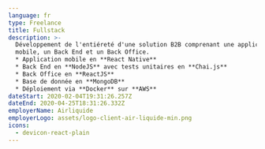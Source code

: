 ```yaml
---
language: fr
type: Freelance
title: Fullstack
description: >-
  Développement de l'entiéreté d'une solution B2B comprenant une application
  mobile, un Back End et un Back Office.
  * Application mobile en **React Native**
  * Back End en **NodeJS** avec tests unitaires en **Chai.js**
  * Back Office en **ReactJS**
  * Base de donnée en **MongoDB**
  * Déploiement via **Docker** sur **AWS**
dateStart: 2020-02-04T19:31:26.257Z
dateEnd: 2020-04-25T18:31:26.332Z
employerName: Airliquide
employerLogo: assets/logo-client-air-liquide-min.png
icons:
  - devicon-react-plain
---
```

